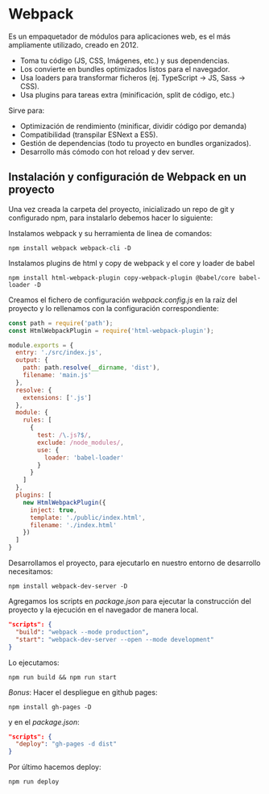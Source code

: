 # Webpack

Es un empaquetador de módulos para aplicaciones web, es el más ampliamente utilizado, creado en 2012.

- Toma tu código (JS, CSS, Imágenes, etc.) y sus dependencias.
- Los convierte en bundles optimizados listos para el navegador.
- Usa loaders para transformar ficheros (ej. TypeScript -> JS, Sass -> CSS).
- Usa plugins para tareas extra (minificación, split de código, etc.)

Sirve para:

- Optimización de rendimiento (minificar, dividir código por demanda)
- Compatibilidad (transpilar ESNext a ES5).
- Gestión de dependencias (todo tu proyecto en bundles organizados).
- Desarrollo más cómodo con hot reload y dev server.

## Instalación y configuración de Webpack en un proyecto

Una vez creada la carpeta del proyecto, inicializado un repo de git y configurado npm, para instalarlo debemos hacer lo siguiente:

Instalamos webpack y su herramienta de linea de comandos:

```shell
npm install webpack webpack-cli -D
```

Instalamos plugins de html y copy de webpack y el core y loader de babel

```shell
npm install html-webpack-plugin copy-webpack-plugin @babel/core babel-loader -D
```

Creamos el fichero de configuración _*webpack.config.js*_ en la raíz del proyecto y lo rellenamos con la configuración correspondiente:

```javascript
const path = require('path');
const HtmlWebpackPlugin = require('html-webpack-plugin');

module.exports = {
  entry: './src/index.js',
  output: {
    path: path.resolve(__dirname, 'dist'),
    filename: 'main.js'
  },
  resolve: {
    extensions: ['.js']
  },
  module: {
    rules: [
      {
        test: /\.js?$/,
        exclude: /node_modules/,
        use: {
          loader: 'babel-loader'
        }
      }
    ]
  },
  plugins: [
    new HtmlWebpackPlugin({
      inject: true,
      template: './public/index.html',
      filename: './index.html'
    })
  ]
}
```

Desarrollamos el proyecto, para ejecutarlo en nuestro entorno de desarrollo necesitamos:

```shell
npm install webpack-dev-server -D
```

Agregamos los scripts en _*package.json*_ para ejecutar la construcción del proyecto y la ejecución en el navegador de manera local.

```json
"scripts": {
  "build": "webpack --mode production",
  "start": "webpack-dev-server --open --mode development" 
}
```

Lo ejecutamos:

```shell
npm run build && npm run start
```

_Bonus_: Hacer el despliegue en github pages:

```shell
npm install gh-pages -D
```

y en el _*package.json*_:

```json
"scripts": {
  "deploy": "gh-pages -d dist"
}
```

Por último hacemos deploy:

```shell
npm run deploy
```
